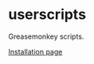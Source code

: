 userscripts
===========

Greasemonkey scripts.

[Installation page](http://mansonjesus.github.io/userscripts/)

